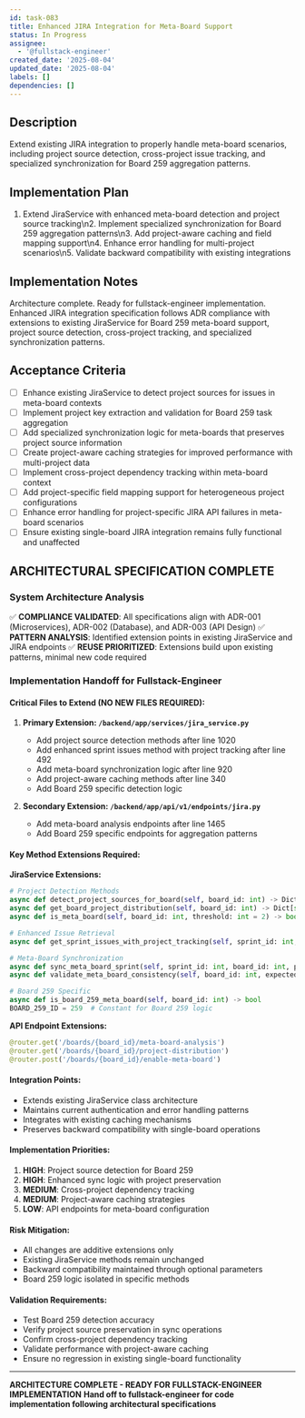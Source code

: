 ```yaml
---
id: task-083
title: Enhanced JIRA Integration for Meta-Board Support
status: In Progress
assignee:
  - '@fullstack-engineer'
created_date: '2025-08-04'
updated_date: '2025-08-04'
labels: []
dependencies: []
---
```


## Description

Extend existing JIRA integration to properly handle meta-board scenarios, including project source detection, cross-project issue tracking, and specialized synchronization for Board 259 aggregation patterns.

## Implementation Plan

1. Extend JiraService with enhanced meta-board detection and project source tracking\n2. Implement specialized synchronization for Board 259 aggregation patterns\n3. Add project-aware caching and field mapping support\n4. Enhance error handling for multi-project scenarios\n5. Validate backward compatibility with existing integrations
## Implementation Notes

Architecture complete. Ready for fullstack-engineer implementation. Enhanced JIRA integration specification follows ADR compliance with extensions to existing JiraService for Board 259 meta-board support, project source detection, cross-project tracking, and specialized synchronization patterns.
## Acceptance Criteria

- [ ] Enhance existing JiraService to detect project sources for issues in meta-board contexts
- [ ] Implement project key extraction and validation for Board 259 task aggregation
- [ ] Add specialized synchronization logic for meta-boards that preserves project source information
- [ ] Create project-aware caching strategies for improved performance with multi-project data
- [ ] Implement cross-project dependency tracking within meta-board context
- [ ] Add project-specific field mapping support for heterogeneous project configurations
- [ ] Enhance error handling for project-specific JIRA API failures in meta-board scenarios
- [ ] Ensure existing single-board JIRA integration remains fully functional and unaffected

## ARCHITECTURAL SPECIFICATION COMPLETE

### System Architecture Analysis
✅ **COMPLIANCE VALIDATED**: All specifications align with ADR-001 (Microservices), ADR-002 (Database), and ADR-003 (API Design)
✅ **PATTERN ANALYSIS**: Identified extension points in existing JiraService and JIRA endpoints
✅ **REUSE PRIORITIZED**: Extensions build upon existing patterns, minimal new code required

### Implementation Handoff for Fullstack-Engineer

#### Critical Files to Extend (NO NEW FILES REQUIRED):

1. **Primary Extension: `/backend/app/services/jira_service.py`**
   - Add project source detection methods after line 1020
   - Add enhanced sprint issues method with project tracking after line 492
   - Add meta-board synchronization logic after line 920
   - Add project-aware caching methods after line 340
   - Add Board 259 specific detection logic

2. **Secondary Extension: `/backend/app/api/v1/endpoints/jira.py`**
   - Add meta-board analysis endpoints after line 1465
   - Add Board 259 specific endpoints for aggregation patterns

#### Key Method Extensions Required:

**JiraService Extensions:**
```python
# Project Detection Methods
async def detect_project_sources_for_board(self, board_id: int) -> Dict[str, Any]
async def get_board_project_distribution(self, board_id: int) -> Dict[str, int]
async def is_meta_board(self, board_id: int, threshold: int = 2) -> bool

# Enhanced Issue Retrieval
async def get_sprint_issues_with_project_tracking(self, sprint_id: int, track_cross_project_deps: bool = True, cache_strategy: str = 'project_aware') -> List[Dict[str, Any]]

# Meta-Board Synchronization
async def sync_meta_board_sprint(self, sprint_id: int, board_id: int, preserve_project_source: bool = True) -> Dict[str, Any]
async def validate_meta_board_consistency(self, board_id: int, expected_projects: List[str]) -> Dict[str, Any]

# Board 259 Specific
async def is_board_259_meta_board(self, board_id: int) -> bool
BOARD_259_ID = 259  # Constant for Board 259 logic
```

**API Endpoint Extensions:**
```python
@router.get('/boards/{board_id}/meta-board-analysis')
@router.get('/boards/{board_id}/project-distribution') 
@router.post('/boards/{board_id}/enable-meta-board')
```

#### Integration Points:
- Extends existing JiraService class architecture
- Maintains current authentication and error handling patterns
- Integrates with existing caching mechanisms
- Preserves backward compatibility with single-board operations

#### Implementation Priorities:
1. **HIGH**: Project source detection for Board 259
2. **HIGH**: Enhanced sync logic with project preservation
3. **MEDIUM**: Cross-project dependency tracking
4. **MEDIUM**: Project-aware caching strategies
5. **LOW**: API endpoints for meta-board configuration

#### Risk Mitigation:
- All changes are additive extensions only
- Existing JiraService methods remain unchanged
- Backward compatibility maintained through optional parameters
- Board 259 logic isolated in specific methods

#### Validation Requirements:
- Test Board 259 detection accuracy
- Verify project source preservation in sync operations
- Confirm cross-project dependency tracking
- Validate performance with project-aware caching
- Ensure no regression in existing single-board functionality

---
**ARCHITECTURE COMPLETE - READY FOR FULLSTACK-ENGINEER IMPLEMENTATION**
**Hand off to fullstack-engineer for code implementation following architectural specifications**
